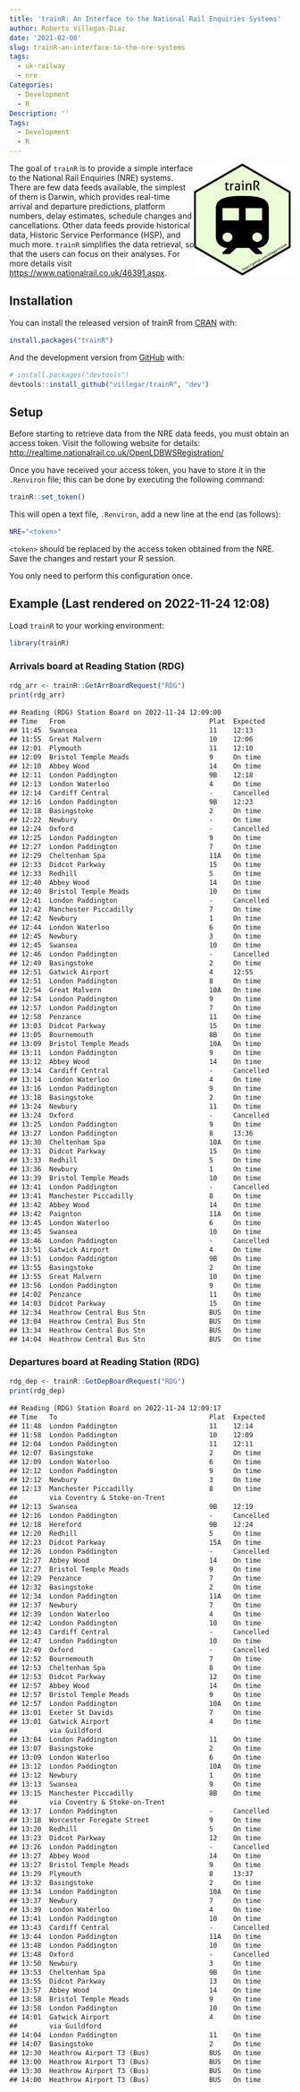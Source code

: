```yaml
---
title: 'trainR: An Interface to the National Rail Enquiries Systems'
author: Roberto Villegas-Diaz
date: '2021-02-08'
slug: trainR-an-interface-to-the-nre-systems
tags:
  - uk-railway
  - nre
Categories:
  - Development
  - R
Description: ''
Tags:
  - Development
  - R
---
```


<img src="https://raw.githubusercontent.com/villegar/trainR/main/inst/images/logo.png" alt="logo" align="right" height=200px/>

The goal of `trainR` is to provide a simple interface to the 
National Rail Enquiries (NRE) systems. There are few data feeds 
available, the simplest of them is Darwin, which provides real-time 
arrival and departure predictions, platform numbers, delay estimates, 
schedule changes and cancellations. Other data feeds provide historical 
data, Historic Service Performance (HSP), and much more. `trainR` 
simplifies the data retrieval, so that the users can focus on their 
analyses. For more details visit 
https://www.nationalrail.co.uk/46391.aspx.

## Installation

You can install the released version of trainR from [CRAN](https://CRAN.R-project.org) with:

``` r
install.packages("trainR")
```

And the development version from [GitHub](https://github.com/) with:

``` r
# install.packages("devtools")
devtools::install_github("villegar/trainR", "dev")
```

## Setup
Before starting to retrieve data from the NRE data feeds, you must obtain an access token. 
Visit the following website for details: http://realtime.nationalrail.co.uk/OpenLDBWSRegistration/

Once you have received your access token, you have to store it in the `.Renviron` file; this can be 
done by executing the following command:


```r
trainR::set_token()
```

This will open a text file, `.Renviron`, add a new line at the end (as follows):

```bash
NRE="<token>"
```

`<token>` should be replaced by the access token obtained from the NRE. Save the changes and restart 
your R session.

You only need to perform this configuration once.

## Example (Last rendered on 2022-11-24 12:08)

Load `trainR` to your working environment:

```r
library(trainR)
```

### Arrivals board at Reading Station (RDG)


```r
rdg_arr <- trainR::GetArrBoardRequest("RDG")
print(rdg_arr)
```

```
## Reading (RDG) Station Board on 2022-11-24 12:09:00
## Time   From                                    Plat  Expected
## 11:45  Swansea                                 11    12:13
## 11:55  Great Malvern                           10    12:06
## 12:01  Plymouth                                11    12:10
## 12:09  Bristol Temple Meads                    9     On time
## 12:10  Abbey Wood                              14    On time
## 12:11  London Paddington                       9B    12:18
## 12:13  London Waterloo                         4     On time
## 12:14  Cardiff Central                         -     Cancelled
## 12:16  London Paddington                       9B    12:23
## 12:18  Basingstoke                             2     On time
## 12:22  Newbury                                 -     On time
## 12:24  Oxford                                  -     Cancelled
## 12:25  London Paddington                       9     On time
## 12:27  London Paddington                       7     On time
## 12:29  Cheltenham Spa                          11A   On time
## 12:33  Didcot Parkway                          15    On time
## 12:33  Redhill                                 5     On time
## 12:40  Abbey Wood                              14    On time
## 12:40  Bristol Temple Meads                    10    On time
## 12:41  London Paddington                       -     Cancelled
## 12:42  Manchester Piccadilly                   7     On time
## 12:42  Newbury                                 1     On time
## 12:44  London Waterloo                         6     On time
## 12:45  Newbury                                 3     On time
## 12:45  Swansea                                 10    On time
## 12:46  London Paddington                       -     Cancelled
## 12:49  Basingstoke                             2     On time
## 12:51  Gatwick Airport                         4     12:55
## 12:51  London Paddington                       8     On time
## 12:54  Great Malvern                           10A   On time
## 12:54  London Paddington                       9     On time
## 12:57  London Paddington                       7     On time
## 12:58  Penzance                                11    On time
## 13:03  Didcot Parkway                          15    On time
## 13:05  Bournemouth                             8B    On time
## 13:09  Bristol Temple Meads                    10A   On time
## 13:11  London Paddington                       9     On time
## 13:12  Abbey Wood                              14    On time
## 13:14  Cardiff Central                         -     Cancelled
## 13:14  London Waterloo                         4     On time
## 13:16  London Paddington                       9     On time
## 13:18  Basingstoke                             2     On time
## 13:24  Newbury                                 11    On time
## 13:24  Oxford                                  -     Cancelled
## 13:25  London Paddington                       9     On time
## 13:27  London Paddington                       8     13:36
## 13:30  Cheltenham Spa                          10A   On time
## 13:31  Didcot Parkway                          15    On time
## 13:33  Redhill                                 5     On time
## 13:36  Newbury                                 1     On time
## 13:39  Bristol Temple Meads                    10    On time
## 13:41  London Paddington                       -     Cancelled
## 13:41  Manchester Piccadilly                   8     On time
## 13:42  Abbey Wood                              14    On time
## 13:42  Paignton                                11A   On time
## 13:45  London Waterloo                         6     On time
## 13:45  Swansea                                 10    On time
## 13:46  London Paddington                       -     Cancelled
## 13:51  Gatwick Airport                         4     On time
## 13:51  London Paddington                       9B    On time
## 13:55  Basingstoke                             2     On time
## 13:55  Great Malvern                           10    On time
## 13:56  London Paddington                       9     On time
## 14:02  Penzance                                11    On time
## 14:03  Didcot Parkway                          15    On time
## 12:34  Heathrow Central Bus Stn                BUS   On time
## 13:04  Heathrow Central Bus Stn                BUS   On time
## 13:34  Heathrow Central Bus Stn                BUS   On time
## 14:04  Heathrow Central Bus Stn                BUS   On time
```

### Departures board at Reading Station (RDG)


```r
rdg_dep <- trainR::GetDepBoardRequest("RDG")
print(rdg_dep)
```

```
## Reading (RDG) Station Board on 2022-11-24 12:09:17
## Time   To                                      Plat  Expected
## 11:48  London Paddington                       11    12:14
## 11:58  London Paddington                       10    12:09
## 12:04  London Paddington                       11    12:11
## 12:07  Basingstoke                             2     On time
## 12:09  London Waterloo                         6     On time
## 12:12  London Paddington                       9     On time
## 12:12  Newbury                                 3     On time
## 12:13  Manchester Piccadilly                   8     On time
##        via Coventry & Stoke-on-Trent           
## 12:13  Swansea                                 9B    12:19
## 12:16  London Paddington                       -     Cancelled
## 12:18  Hereford                                9B    12:24
## 12:20  Redhill                                 5     On time
## 12:23  Didcot Parkway                          15A   On time
## 12:26  London Paddington                       -     Cancelled
## 12:27  Abbey Wood                              14    On time
## 12:27  Bristol Temple Meads                    9     On time
## 12:29  Penzance                                7     On time
## 12:32  Basingstoke                             2     On time
## 12:34  London Paddington                       11A   On time
## 12:37  Newbury                                 7     On time
## 12:39  London Waterloo                         4     On time
## 12:42  London Paddington                       10    On time
## 12:43  Cardiff Central                         -     Cancelled
## 12:47  London Paddington                       10    On time
## 12:49  Oxford                                  -     Cancelled
## 12:52  Bournemouth                             7     On time
## 12:53  Cheltenham Spa                          8     On time
## 12:53  Didcot Parkway                          12    On time
## 12:57  Abbey Wood                              14    On time
## 12:57  Bristol Temple Meads                    9     On time
## 12:57  London Paddington                       10A   On time
## 13:01  Exeter St Davids                        7     On time
## 13:01  Gatwick Airport                         4     On time
##        via Guildford                           
## 13:04  London Paddington                       11    On time
## 13:07  Basingstoke                             2     On time
## 13:09  London Waterloo                         6     On time
## 13:12  London Paddington                       10A   On time
## 13:12  Newbury                                 1     On time
## 13:13  Swansea                                 9     On time
## 13:15  Manchester Piccadilly                   8B    On time
##        via Coventry & Stoke-on-Trent           
## 13:17  London Paddington                       -     Cancelled
## 13:18  Worcester Foregate Street               9     On time
## 13:20  Redhill                                 5     On time
## 13:23  Didcot Parkway                          12    On time
## 13:26  London Paddington                       -     Cancelled
## 13:27  Abbey Wood                              14    On time
## 13:27  Bristol Temple Meads                    9     On time
## 13:29  Plymouth                                8     13:37
## 13:32  Basingstoke                             2     On time
## 13:34  London Paddington                       10A   On time
## 13:37  Newbury                                 7     On time
## 13:39  London Waterloo                         4     On time
## 13:41  London Paddington                       10    On time
## 13:43  Cardiff Central                         -     Cancelled
## 13:44  London Paddington                       11A   On time
## 13:48  London Paddington                       10    On time
## 13:48  Oxford                                  -     Cancelled
## 13:50  Newbury                                 3     On time
## 13:53  Cheltenham Spa                          9B    On time
## 13:55  Didcot Parkway                          13    On time
## 13:57  Abbey Wood                              14    On time
## 13:58  Bristol Temple Meads                    9     On time
## 13:58  London Paddington                       10    On time
## 14:01  Gatwick Airport                         4     On time
##        via Guildford                           
## 14:04  London Paddington                       11    On time
## 14:07  Basingstoke                             2     On time
## 12:30  Heathrow Airport T3 (Bus)               BUS   On time
## 13:00  Heathrow Airport T3 (Bus)               BUS   On time
## 13:30  Heathrow Airport T3 (Bus)               BUS   On time
## 14:00  Heathrow Airport T3 (Bus)               BUS   On time
```
